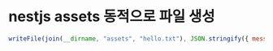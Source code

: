 # nestjs assets 동적으로 파일 생성

```js
writeFile(join(__dirname, "assets", "hello.txt"), JSON.stringify({ message: "hello" }));
```
